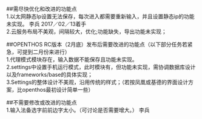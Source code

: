 ##需尽快优化和改进的功能点  
  1.以太网静态Ip设置无法保存，每次进入都需要重新输入，并且设置静态ip的功能未实现。  李兵   2017／02／13着手  
  2.云服务布局不美观，间隔较大，优化;功能缺失，导出功能未实现；  
  
  
##OPENTHOS RC版本（2月底）发布后需要改进的功能点（以下部分任务若紧急，可提到二月份来进行）  
  1.代理模式模块存在，输入数据不能保存且功能未实现。  
  2.settings中设置手机运行模式，此时模块有，但功能未实现，需协调数据库设计以及frameworks/base的具体实现；  
  3.Settings的整体设计不美观，沿用传统的样式；（若按凤凰或基德的界面设计方案，比openthos最初设计简单一些）  
  
  
##不需要修改或改进的功能点  
  1.输入法备选字前前边字太小。（可讨论是否需要增大。） 李兵  
